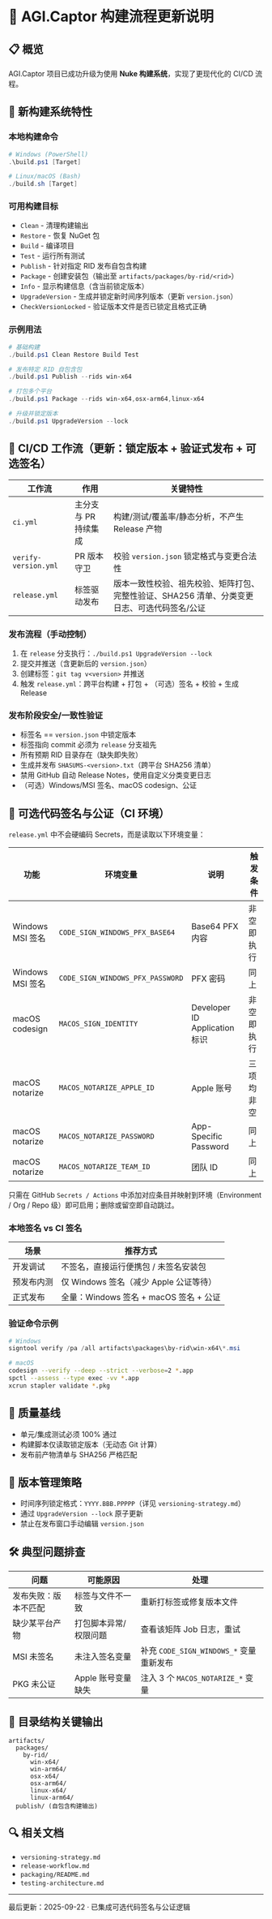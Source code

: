 # 🚀 AGI.Captor 构建流程更新说明

## 📋 概览

AGI.Captor 项目已成功升级为使用 **Nuke 构建系统**，实现了更现代化的 CI/CD 流程。

## 🔧 新构建系统特性

### 本地构建命令
```powershell
# Windows (PowerShell)
.\build.ps1 [Target]

# Linux/macOS (Bash)
./build.sh [Target]
```

### 可用构建目标
- `Clean` - 清理构建输出
- `Restore` - 恢复 NuGet 包
- `Build` - 编译项目
- `Test` - 运行所有测试
- `Publish` - 针对指定 RID 发布自包含构建
- `Package` - 创建安装包（输出至 `artifacts/packages/by-rid/<rid>`）
- `Info` - 显示构建信息（含当前锁定版本）
- `UpgradeVersion` - 生成并锁定新时间序列版本（更新 `version.json`）
- `CheckVersionLocked` - 验证版本文件是否已锁定且格式正确

### 示例用法
```powershell
# 基础构建
./build.ps1 Clean Restore Build Test

# 发布特定 RID 自包含包
./build.ps1 Publish --rids win-x64

# 打包多个平台
./build.ps1 Package --rids win-x64,osx-arm64,linux-x64

# 升级并锁定版本
./build.ps1 UpgradeVersion --lock
```

## 🎯 CI/CD 工作流（更新：锁定版本 + 验证式发布 + 可选签名）

| 工作流 | 作用 | 关键特性 |
| ------ | ---- | -------- |
| `ci.yml` | 主分支与 PR 持续集成 | 构建/测试/覆盖率/静态分析，不产生 Release 产物 |
| `verify-version.yml` | PR 版本守卫 | 校验 `version.json` 锁定格式与变更合法性 |
| `release.yml` | 标签驱动发布 | 版本一致性校验、祖先校验、矩阵打包、完整性验证、SHA256 清单、分类变更日志、可选代码签名/公证 |

### 发布流程（手动控制）
1. 在 `release` 分支执行：`./build.ps1 UpgradeVersion --lock`
2. 提交并推送（含更新后的 `version.json`）
3. 创建标签：`git tag v<version>` 并推送
4. 触发 `release.yml`：跨平台构建 + 打包 + （可选）签名 + 校验 + 生成 Release

### 发布阶段安全/一致性验证
- 标签名 == `version.json` 中锁定版本
- 标签指向 commit 必须为 `release` 分支祖先
- 所有预期 RID 目录存在（缺失即失败）
- 生成并发布 `SHASUMS-<version>.txt`（跨平台 SHA256 清单）
- 禁用 GitHub 自动 Release Notes，使用自定义分类变更日志
- （可选）Windows/MSI 签名、macOS codesign、公证

## 🔐 可选代码签名与公证（CI 环境）

`release.yml` 中不会硬编码 Secrets，而是读取以下环境变量：

| 功能 | 环境变量 | 说明 | 触发条件 |
| ---- | -------- | ---- | -------- |
| Windows MSI 签名 | `CODE_SIGN_WINDOWS_PFX_BASE64` | Base64 PFX 内容 | 非空即执行 |
| Windows MSI 签名 | `CODE_SIGN_WINDOWS_PFX_PASSWORD` | PFX 密码 | 同上 |
| macOS codesign | `MACOS_SIGN_IDENTITY` | Developer ID Application 标识 | 非空即执行 |
| macOS notarize | `MACOS_NOTARIZE_APPLE_ID` | Apple 账号 | 三项均非空 |
| macOS notarize | `MACOS_NOTARIZE_PASSWORD` | App-Specific Password | 同上 |
| macOS notarize | `MACOS_NOTARIZE_TEAM_ID` | 团队 ID | 同上 |

只需在 GitHub `Secrets / Actions` 中添加对应条目并映射到环境（Environment / Org / Repo 级）即可启用；删除或留空即自动跳过。

### 本地签名 vs CI 签名
| 场景 | 推荐方式 |
| ---- | -------- |
| 开发调试 | 不签名，直接运行便携包 / 未签名安装包 |
| 预发布内测 | 仅 Windows 签名（减少 Apple 公证等待） |
| 正式发布 | 全量：Windows 签名 + macOS 签名 + 公证 |

### 验证命令示例
```powershell
# Windows
signtool verify /pa /all artifacts\packages\by-rid\win-x64\*.msi
```
```bash
# macOS
codesign --verify --deep --strict --verbose=2 *.app
spctl --assess --type exec -vv *.app
xcrun stapler validate *.pkg
```

## 🧪 质量基线
- 单元/集成测试必须 100% 通过
- 构建脚本仅读取锁定版本（无动态 Git 计算）
- 发布前产物清单与 SHA256 严格匹配

## 🔄 版本管理策略
- 时间序列锁定格式：`YYYY.BBB.PPPPP`（详见 `versioning-strategy.md`）
- 通过 `UpgradeVersion --lock` 原子更新
- 禁止在发布窗口手动编辑 `version.json`

## 🛠 典型问题排查
| 问题 | 可能原因 | 处理 |
| ---- | -------- | ---- |
| 发布失败：版本不匹配 | 标签与文件不一致 | 重新打标签或修复版本文件 |
| 缺少某平台产物 | 打包脚本异常/权限问题 | 查看该矩阵 Job 日志，重试 |
| MSI 未签名 | 未注入签名变量 | 补充 `CODE_SIGN_WINDOWS_*` 变量重新发布 |
| PKG 未公证 | Apple 账号变量缺失 | 注入 3 个 `MACOS_NOTARIZE_*` 变量 |

## 📁 目录结构关键输出
```
artifacts/
  packages/
    by-rid/
      win-x64/
      win-arm64/
      osx-x64/
      osx-arm64/
      linux-x64/
      linux-arm64/
  publish/ (自包含构建输出)
```

## 🔍 相关文档
- `versioning-strategy.md`
- `release-workflow.md`
- `packaging/README.md`
- `testing-architecture.md`

---
最后更新：2025-09-22 · 已集成可选代码签名与公证逻辑